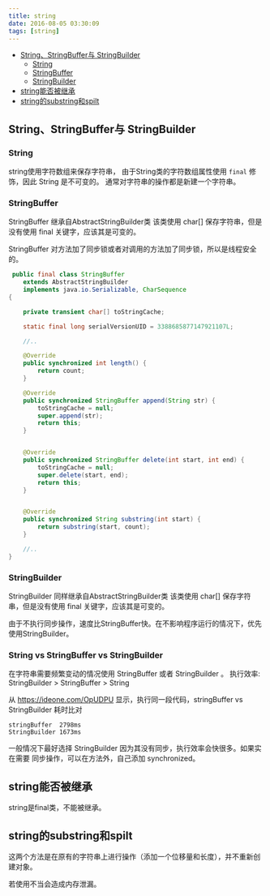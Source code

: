 ```yaml
---
title: string
date: 2016-08-05 03:30:09
tags: [string]
---
```


<!-- MarkdownTOC -->

- [String、StringBuffer与 StringBuilder](#string、stringbuffer与-stringbuilder)
	- [String](#string)
	- [StringBuffer](#stringbuffer)
	- [StringBuilder](#stringbuilder)
- [string能否被继承](#string能否被继承)
- [string的substring和spilt](#string的substring和spilt)

<!-- /MarkdownTOC -->

<!--more-->


## String、StringBuffer与 StringBuilder

### String

string使用字符数组来保存字符串， 由于String类的字符数组属性使用 `final` 修饰，因此 String 是不可变的。
通常对字符串的操作都是新建一个字符串。

### StringBuffer
StringBuffer 继承自AbstractStringBuilder类 该类使用 char[] 保存字符串，但是没有使用 final 关键字，应该其是可变的。

StringBuffer 对方法加了同步锁或者对调用的方法加了同步锁，所以是线程安全的。

```java
 public final class StringBuffer
    extends AbstractStringBuilder
    implements java.io.Serializable, CharSequence
{

    private transient char[] toStringCache;

    static final long serialVersionUID = 3388685877147921107L;

    //..

    @Override
    public synchronized int length() {
        return count;
    }

    @Override
    public synchronized StringBuffer append(String str) {
        toStringCache = null;
        super.append(str);
        return this;
    }


    @Override
    public synchronized StringBuffer delete(int start, int end) {
        toStringCache = null;
        super.delete(start, end);
        return this;
    }


    @Override
    public synchronized String substring(int start) {
        return substring(start, count);
    }

    //..
}

```

### StringBuilder

StringBuilder 同样继承自AbstractStringBuilder类 该类使用 char[] 保存字符串，但是没有使用 final 关键字，应该其是可变的。

由于不执行同步操作，速度比StringBuffer快。在不影响程序运行的情况下，优先使用StringBuilder。

### String vs StringBuffer vs StringBuilder

在字符串需要频繁变动的情况使用 StringBuffer 或者 StringBuilder 。
执行效率: StringBuilder > StringBuffer > String

从 https://ideone.com/OpUDPU 显示，执行同一段代码，stringBuffer vs  StringBuilder 耗时比对

```
stringBuffer  2798ms
StringBuilder 1673ms
```

一般情况下最好选择 StringBuilder 因为其没有同步，执行效率会快很多。如果实在需要 同步操作，可以在方法外，自己添加 synchronized。

## string能否被继承

string是final类，不能被继承。

## string的substring和spilt

这两个方法是在原有的字符串上进行操作（添加一个位移量和长度），并不重新创建对象。

若使用不当会造成内存泄漏。
